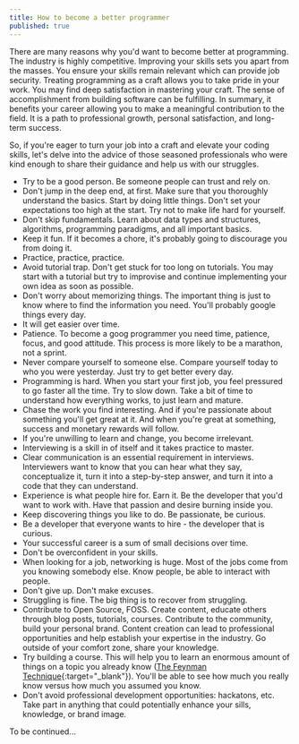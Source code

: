 ```yaml
---
title: How to become a better programmer
published: true
---
```


There are many reasons why you'd want to become better at programming. The industry is highly competitive. Improving your skills sets you apart from the masses. You ensure your skills remain relevant which can provide job security. Treating programming as a craft allows you to take pride in your work. You may find deep satisfaction in mastering your craft. The sense of accomplishment from building software can be fulfilling. In summary, it benefits your career allowing you to make a meaningful contribution to the field. It is a path to professional growth, personal satisfaction, and long-term success.

So, if you're eager to turn your job into a craft and elevate your coding skills, let's delve into the advice of those seasoned professionals who were kind enough to share their guidance and help us with our struggles.

- Try to  be a good person. Be someone people can trust and rely on.
- Don't jump in the deep end, at first. Make sure that you thoroughly understand the basics. Start by doing little things. Don't set your expectations too high at the start. Try not to make life hard for yourself.
- Don't skip fundamentals. Learn about data types and structures, algorithms, programming paradigms, and all important basics.
- Keep it fun. If it becomes a chore, it's probably going to discourage you from doing it.
- Practice, practice, practice.
- Avoid tutorial trap. Don't get stuck for too long on tutorials. You may start with a tutorial but try to improvise and continue implementing your own idea as soon as possible.
- Don't worry about memorizing things. The important thing is just to know where to find the information you need. You'll probably google things every day.
- It will get easier over time.
- Patience. To become a goog programmer you need time, patience, focus, and good attitude. This process is more likely to be a marathon, not a sprint.
- Never compare yourself to someone else. Compare yourself today to who you were yesterday. Just try to get better every day.
- Programming is hard. When you start your first job, you feel pressured to go faster all the time. Try to slow down. Take a bit of time to understand how everything works, to just learn and mature.
- Chase the work you find interesting. And if you're passionate about something you'll get great at it. And when you're great at something, success and monetary rewards will follow.
- If you're unwilling to learn and change, you become irrelevant.
- Interviewing is a skill in of itself and it takes practice to master.
- Clear communication is an essential requirement in interviews. Interviewers want to know that you can hear what they say, conceptualize it, turn it into a step-by-step answer, and turn it into a code that they can understand.
- Experience is what people hire for. Earn it. Be the developer that you'd want to work with. Have that passion and desire burning inside you.
- Keep discovering things you like to do. Be passionate, be curious.
- Be a developer that everyone wants to hire - the developer that is curious.
- Your successful career is a sum of small decisions over time.
- Don't be overconfident in your skills.
- When looking for a job, networking is huge. Most of the jobs come from you knowing somebody else. Know people, be able to interact with people.
- Don't give up. Don't make excuses.
- Struggling is fine. The big thing is to recover from struggling.
- Contribute to Open Source, FOSS. Create content, educate others through blog posts, tutorials, courses. Contribute to the community, build your personal brand. Content creation can lead to professional opportunities and help establish your expertise in the industry. Go outside of your comfort zone, share your knowledge.
- Try building a course. This will help you to learn an enormous amount of things on a topic you already know ([The Feynman Technique](https://fs.blog/feynman-technique/){:target="_blank"}). You'll be able to see how much you really know versus how much you assumed you know.
- Don't avoid professional development opportunities: hackatons, etc. Take part in anything that could potentially enhance your sills, knowledge, or brand image.

To be continued...
